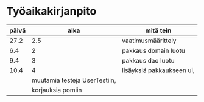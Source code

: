 # Työaikakirjanpito

päivä | aika | mitä tein
------|------|-----------
27.2 | 2.5 | vaatimusmäärittely
6.4 | 2 | pakkaus domain luotu
9.4 | 3 | pakkaus dao luotu
10.4 | 4 | lisäyksiä pakkaukseen ui,
          |muutamia testeja UserTestiin,
           |korjauksia pomiin 
